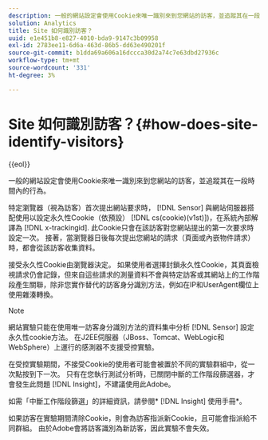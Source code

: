 ```yaml
---
description: 一般的網站設定會使用Cookie來唯一識別來到您網站的訪客，並追蹤其在一段時間內的行為。
solution: Analytics
title: Site 如何識別訪客？
uuid: e1e451b8-e827-4010-bda9-9147c3b09958
exl-id: 2783ee11-6d6a-463d-86b5-dd63e490201f
source-git-commit: b1dda69a606a16dccca30d2a74c7e63dbd27936c
workflow-type: tm+mt
source-wordcount: '331'
ht-degree: 3%

---
```


# Site 如何識別訪客？{#how-does-site-identify-visitors}

{{eol}}

一般的網站設定會使用Cookie來唯一識別來到您網站的訪客，並追蹤其在一段時間內的行為。

特定瀏覽器（視為訪客）首次提出網站要求時， [!DNL Sensor] 與網站伺服器搭配使用以設定永久性Cookie（依預設） [!DNL cs(cookie)(v1st)])，在系統內部解譯為 [!DNL x-trackingid]. 此Cookie只會在該訪客對您網站提出的第一次要求時設定一次。 接著，當瀏覽器日後每次提出您網站的請求（頁面或內嵌物件請求）時，都會從該訪客收集資料。

接受永久性Cookie由瀏覽器決定。 如果使用者選擇封鎖永久性Cookie，其頁面檢視請求仍會記錄，但來自這些請求的測量資料不會與特定訪客或其網站上的工作階段產生關聯，除非您實作替代的訪客身分識別方法，例如在IP和UserAgent欄位上使用雜湊轉換。

>[!NOTE]
>
>網站實驗只能在使用唯一訪客身分識別方法的資料集中分析 [!DNL Sensor] 設定永久性cookie方法。 在J2EE伺服器（JBoss、Tomcat、WebLogic和WebSphere）上運行的感測器不支援受控實驗。

在受控實驗期間，不接受Cookie的使用者可能會被置於不同的實驗群組中，從一次點按到下一次。 只有在您執行測試分析時，已關閉中斷的工作階段篩選器，才會發生此問題 [!DNL Insight]，不建議使用此Adobe。

如需「中斷工作階段篩選」的詳細資訊，請參閱* [!DNL Insight] 使用手冊*。

如果訪客在實驗期間清除Cookie，則會為訪客指派新Cookie，且可能會指派給不同群組。 由於Adobe會將訪客識別為新訪客，因此實驗不會失效。
